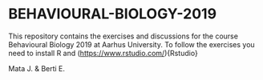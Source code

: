 # BEHAVIOURAL-BIOLOGY-2019
This repository contains the exercises and discussions for the course Behavioural Biology 2019 at Aarhus University. To follow the exercises you need to install R and (https://www.rstudio.com/){Rstudio}

Mata J. & Berti E.
